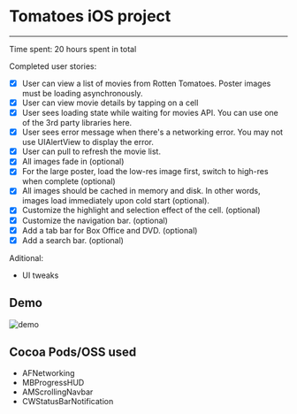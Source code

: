 # Tomatoes iOS project
--------------------

Time spent: 20 hours spent in total

Completed user stories:

* [x] User can view a list of movies from Rotten Tomatoes.  Poster images must be loading asynchronously.
* [x] User can view movie details by tapping on a cell
* [x] User sees loading state while waiting for movies API.  You can use one of the 3rd party libraries here.
* [x] User sees error message when there's a networking error.  You may not use UIAlertView to display the error.  
* [x] User can pull to refresh the movie list.
* [x] All images fade in (optional)
* [x] For the large poster, load the low-res image first, switch to high-res when complete (optional)
* [x] All images should be cached in memory and disk. In other words, images load immediately upon cold start (optional).
* [x] Customize the highlight and selection effect of the cell. (optional)
* [x] Customize the navigation bar. (optional)
* [x] Add a tab bar for Box Office and DVD. (optional)
* [x] Add a search bar. (optional)

Aditional:

* UI tweaks


Demo
----
![demo](tomatoes.gif)

Cocoa Pods/OSS used
-------------------
* AFNetworking
* MBProgressHUD
* AMScrollingNavbar
* CWStatusBarNotification